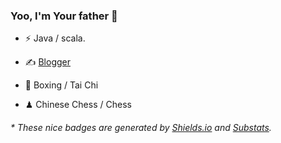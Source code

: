 ### Yoo, I'm Your father 👋


- ⚡ Java / scala.

- ✍️ [Blogger]([https://haysc.tech](https://github.com/QiuXiang9527/QiuXiang9527))

- 🥋 Boxing / Tai Chi
- ♟ Chinese Chess / Chess 

<h6>* These nice badges are generated by <a href="https://shields.io/">Shields.io</a> and <a href="https://github.com/spencerwooo/Substats">Substats</a>.</h6>
